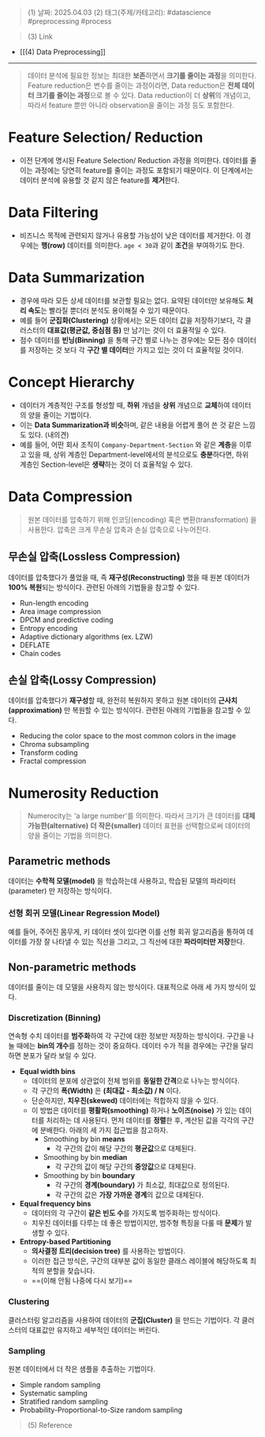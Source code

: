 >(1) 날짜: 2025.04.03
>(2) 태그(주제/카테고리): #datascience #preprocessing #process 

>(3) Link
- [[(4) Data Preprocessing]]
---

> 데이터 분석에 필요한 정보는 최대한 **보존**하면서 **크기를 줄이는 과정**을 의미한다. Feature reduction은 변수를 줄이는 과정이라면, Data reduction은 **전체 데이터 크기를 줄이는 과정**으로 볼 수 있다. Data reduction이 더 **상위**의 개념이고, 따라서 feature 뿐만 아니라 observation을 줄이는 과정 등도 포함한다.

# Feature Selection/ Reduction
- 이전 단계에 명시된 Feature Selection/ Reduction 과정을 의미한다. 데이터를 줄이는 과정에는 당연히 feature를 줄이는 과정도 포함되기 때문이다. 이 단계에서는 데이터 분석에 유용할 것 같지 않은 feature를 **제거**한다.
# Data Filtering
- 비즈니스 목적에 관련되지 않거나 유용할 가능성이 낮은 데이터를 제거한다. 이 경우에는 **행(row)** 데이터를 의미한다. `age < 30`과 같이 **조건**을 부여하기도 한다.
# Data Summarization
- 경우에 따라 모든 상세 데이터를 보관할 필요는 없다. 요약된 데이터만 보유해도 **처리 속도**는 빨라질 뿐더러 분석도 용이해질 수 있기 때문이다.
- 예를 들어 **군집화(Clustering)** 상황에서는 모든 데이터 값을 저장하기보다, 각 클러스터의 **대표값(평균값, 중심점 등)** 만 남기는 것이 더 효율적일 수 있다.
- 점수 데이터를 **빈닝(Binning)** 을 통해 구간 별로 나누는 경우에는 모든 점수 데이터를 저장하는 것 보다 각 **구간 별 데이터**만 가지고 있는 것이 더 효율적일 것이다.
# Concept Hierarchy
- 데이터가 계층적인 구조를 형성할 때, **하위** 개념을 **상위** 개념으로 **교체**하여 데이터의 양을 줄이는 기법이다.
- 이는 **Data Summarization과 비슷**하며, 같은 내용을 어렵게 풀어 쓴 것 같은 느낌도 있다. (내의견)
- 예를 들어, 어떤 회사 조직이 `Company-Department-Section` 와 같은 **계층**을 이루고 있을 때, 상위 계층인 Department-level에서의 분석으로도 **충분**하다면, 하위 계층인 Section-level은 **생략**하는 것이 더 효율적일 수 있다.
# Data Compression
> 원본 데이터를 압축하기 위해 인코딩(encoding) 혹은 변환(transformation) 을 사용한다. 압축은 크게 무손실 압축과 손실 압축으로 나누어진다.
## 무손실 압축(Lossless Compression)
데이터를 압축했다가 풀었을 때, 즉 **재구성(Reconstructing)** 했을 때 원본 데이터가 **100% 복원**되는 방식이다. 관련된 아래의 기법들을 참고할 수 있다.
- Run-length encoding
- Area image compression
- DPCM and predictive coding
- Entropy encoding
- Adaptive dictionary algorithms (ex. LZW)
- DEFLATE
- Chain codes
## 손실 압축(Lossy Compression)
데이터를 압축했다가 **재구성**할 때, 완전히 복원하지 못하고 원본 데이터의 **근사치(approximation)** 만 복원할 수 있는 방식이다. 관련된 아래의 기법들을 참고할 수 있다.
- Reducing the color space to the most common colors in the image
- Chroma subsampling
- Transform coding
- Fractal compression
# Numerosity Reduction
> Numerocity는 'a large number'를 의미한다. 따라서 크기가 큰 데이터를 **대체 가능한(alternative)** **더 작은(smaller)** 데이터 표현을 선택함으로써 데이터의 양을 줄이는 기법을 의미한다.
## Parametric methods
데이터는 **수학적 모델(model)** 을 학습하는데 사용하고, 학습된 모델의 파라미터(parameter) 만 저장하는 방식이다.
### 선형 회귀 모델(Linear Regression Model)
예를 들어, 주어진 몸무게, 키 데이터 셋이 있다면 이를 선형 회귀 알고리즘을 통하여 데이터를 가장 잘 나타낼 수 있는 직선을 그리고, 그 직선에 대한 **파라미터만 저장**한다.
## Non-parametric methods
데이터를 줄이는 데 모델을 사용하지 않는 방식이다. 대표적으로 아래 세 가지 방식이 있다.
### Discretization (Binning)
연속형 수치 데이터를 **범주화**하여 각 구간에 대한 정보만 저장하는 방식이다. 구간을 나눌 때에는 **bin의 개수**를 정하는 것이 중요하다. 데이터 수가 적을 경우에는 구간을 달리하면 분포가 달라 보일 수 있다.

- **Equal width bins**
	- 데이터의 분포에 상관없이 전체 범위를 **동일한 간격**으로 나누는 방식이다.
	- 각 구간의 **폭(Width)** 은 **(최대값 - 최소값) / N** 이다.
	- 단순하지만, **치우친(skewed)** 데이터에는 적합하지 않을 수 있다.
	- 이 방법은 데이터를 **평활화(smoothing)** 하거나 **노이즈(noise)** 가 있는 데이터를 처리하는 데 사용된다. 먼저 데이터를 **정렬**한 후, 계산된 값을 각각의 구간에 분배한다. 아래의 세 가지 접근법을 참고하자.
		- Smoothing by bin **means**
			- 각 구간의 값이 해당 구간의 **평균값**으로 대체된다.
		- Smoothing by bin **median**
			- 각 구간의 값이 해당 구간의 **중앙값**으로 대체된다.
		- Smoothing by bin **boundary**
			- 각 구간의 **경계(boundary)** 가 최소값, 최대값으로 정의된다.
			- 각 구간의 값은 **가장 가까운 경계**의 값으로 대체된다.
- **Equal frequency bins**
	- 데이터의 각 구간이 **같은 빈도 수**를 가지도록 범주화하는 방식이다.
	- 치우친 데이터를 다루는 데 좋은 방법이지만, 범주형 특징을 다룰 때 **문제**가 발생할 수 있다.
- **Entropy-based Partitioning**
	- **의사결정 트리(decision tree)** 를 사용하는 방법이다.
	- 이러한 접근 방식은, 구간의 대부분 값이 동일한 클래스 레이블에 해당하도록 최적의 분할을 찾습니다.
	- ==(이해 안됨 나중에 다시 보기)==
### Clustering
클러스터링 알고리즘을 사용하여 데이터의 **군집(Cluster)** 을 만드는 기법이다. 각 클러스터의 대표값만 유지하고 세부적인 데이터는 버린다.
### Sampling
원본 데이터에서 더 작은 샘플을 추출하는 기법이다.
- Simple random sampling
- Systematic sampling
- Stratified random sampling
- Probability-Proportional-to-Size random sampling


>(5) Reference

